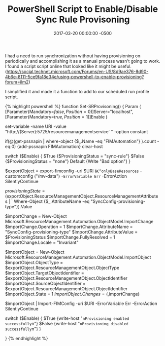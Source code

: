 ﻿---
layout: post
title:  PowerShell Script to Enable/Disable Sync Rule Provisoning
date:   2017-03-20 00:00:00 -0500
categories: IT
---






I had a need to run synchronization without having provisioning on periodically and accomplishing it as a manual process wasn't going to work. I found a script script online that looked like it might be useful.
(https://social.technet.microsoft.com/Forums/en-US/8d9ae376-8d90-4b6e-8111-5ce9fa18e34e/using-powershell-to-enable-provisioning?forum=ilm2)

I simplified it and made it a function to add to our scheduled run profile script.

{% highlight powershell %}
function Set-SRProvisoning()
{
Param
(
[Parameter(Mandatory=$false,Position=0)]$Server="localhost",
[Parameter(Mandatory=$true,Position=1)]$Enable
)

set-variable -name URI -value "http://$($Server):5725/resourcemanagementservice' " -option constant

if(@(get-pssnapin | where-object {$_.Name -eq "FIMAutomation"} ).count -eq 0) {add-pssnapin FIMAutomation}
clear-host

switch ($Enable)
{
$True {$ProvisioningStatus = "sync-rule"}
$False {$ProvisioningStatus = "none"}
Default {Write "Bad option"}
}

$exportObject = export-fimconfig -uri $URI `
â€“onlyBaseResources `
-customconfig ("/mv-data") `
-ErrorVariable Err `
-ErrorAction SilentlyContinue

$provisioningState = ($exportObject.ResourceManagementObject.ResourceManagementAttributes | `
Where-Object {$_.AttributeName -eq "SyncConfig-provisioning-type"}).Value

$importChange = New-Object Microsoft.ResourceManagement.Automation.ObjectModel.ImportChange
$importChange.Operation = 1
$importChange.AttributeName = "SyncConfig-provisioning-type"
$importChange.AttributeValue = $ProvisioningStatus
$importChange.FullyResolved = 1
$importChange.Locale = "Invariant"

$importObject = New-Object Microsoft.ResourceManagement.Automation.ObjectModel.ImportObject
$importObject.ObjectType = $exportObject.ResourceManagementObject.ObjectType
$importObject.TargetObjectIdentifier = $exportObject.ResourceManagementObject.ObjectIdentifier
$importObject.SourceObjectIdentifier = $exportObject.ResourceManagementObject.ObjectIdentifier
$importObject.State = 1
$importObject.Changes = (,$importChange)

$importObject | Import-FIMConfig -uri $URI -ErrorVariable Err -ErrorAction SilentlyContinue

switch ($Enable)
{
$True {write-host "`nProvisioning enabled successfully`n"}
$False {write-host "`nProvisioning disabled successfully`n"}
}

}
{% endhighlight %}


